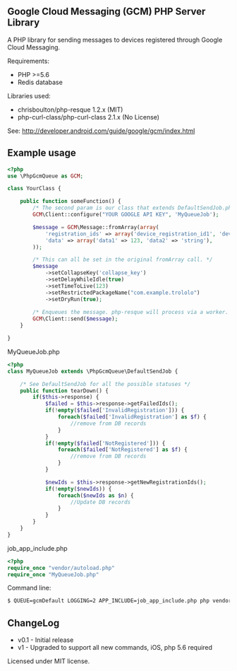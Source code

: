 Google Cloud Messaging (GCM) PHP Server Library
--------------------------------------------

A PHP library for sending messages to devices registered through Google Cloud Messaging.

Requirements:
 - PHP >=5.6
 - Redis database

Libraries used:
 - chrisboulton/php-resque 1.2.x (MIT)
 - php-curl-class/php-curl-class 2.1.x (No License)

See:
http://developer.android.com/guide/google/gcm/index.html

Example usage
-----------------------

```php
<?php
use \PhpGcmQueue as GCM;

class YourClass {

    public function someFunction() {
        /* The second param is our class that extends DefaultSendJob.php */
        GCM\Client::configure("YOUR GOOGLE API KEY", 'MyQueueJob');

        $message = GCM\Message::fromArray(array(
            'registration_ids' => array('device_registration_id1', 'device_registration_id2'),
            'data' => array('data1' => 123, 'data2' => 'string'),
        ));

        /* This can all be set in the original fromArray call. */
        $message
            ->setCollapseKey('collapse_key')
            ->setDelayWhileIdle(true)
            ->setTimeToLive(123)
            ->setRestrictedPackageName("com.example.trololo")
            ->setDryRun(true);
        
        /* Enqueues the message. php-resque will process via a worker. */
        GCM\Client::send($message);
    }

}
```

MyQueueJob.php
```php
<?php
class MyQueueJob extends \PhpGcmQueue\DefaultSendJob {

    /* See DefaultSendJob for all the possible statuses */
    public function tearDown() {
        if($this->response) {
            $failed = $this->response->getFailedIds();
            if(!empty($failed['InvalidRegistration'])) {
                foreach($failed['InvalidRegistration'] as $f) {
                    //remove from DB records
                }
            }
            if(!empty($failed['NotRegistered'])) {
                foreach($failed['NotRegistered'] as $f) {
                    //remove from DB records
                }
            }

            $newIds = $this->response->getNewRegistrationIds();
            if(!empty($newIds)) {
                foreach($newIds as $n) {
                    //Update DB records
                }
            }
        }
    }
}

```

job_app_include.php
```php
<?php
require_once "vendor/autoload.php"
require_once "MyQueueJob.php"
```

Command line:
```bash
$ QUEUE=gcmDefault LOGGING=2 APP_INCLUDE=job_app_include.php php vendor/chrisboulton/php-resque/resque.php
```


ChangeLog
----------------------
* v0.1 - Initial release
* v1 - Upgraded to support all new commands, iOS, php 5.6 required

Licensed under MIT license.
